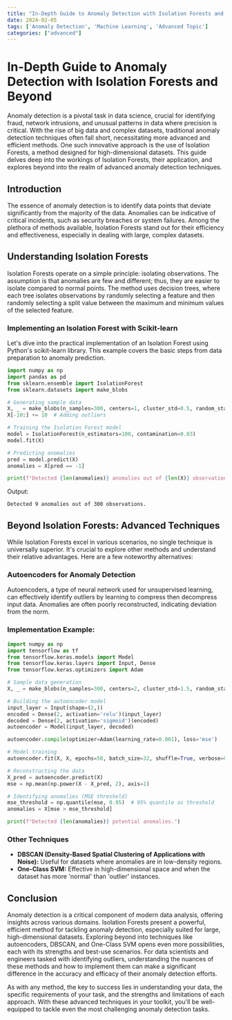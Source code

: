 ```yaml
---
title: "In-Depth Guide to Anomaly Detection with Isolation Forests and Beyond"
date: 2024-02-05
tags: ['Anomaly Detection', 'Machine Learning', 'Advanced Topic']
categories: ["advanced"]
---
```



# In-Depth Guide to Anomaly Detection with Isolation Forests and Beyond

Anomaly detection is a pivotal task in data science, crucial for identifying fraud, network intrusions, and unusual patterns in data where precision is critical. With the rise of big data and complex datasets, traditional anomaly detection techniques often fall short, necessitating more advanced and efficient methods. One such innovative approach is the use of Isolation Forests, a method designed for high-dimensional datasets. This guide delves deep into the workings of Isolation Forests, their application, and explores beyond into the realm of advanced anomaly detection techniques.

## Introduction
The essence of anomaly detection is to identify data points that deviate significantly from the majority of the data. Anomalies can be indicative of critical incidents, such as security breaches or system failures. Among the plethora of methods available, Isolation Forests stand out for their efficiency and effectiveness, especially in dealing with large, complex datasets.

## Understanding Isolation Forests

Isolation Forests operate on a simple principle: isolating observations. The assumption is that anomalies are few and different; thus, they are easier to isolate compared to normal points. The method uses decision trees, where each tree isolates observations by randomly selecting a feature and then randomly selecting a split value between the maximum and minimum values of the selected feature.

### Implementing an Isolation Forest with Scikit-learn

Let's dive into the practical implementation of an Isolation Forest using Python's scikit-learn library. This example covers the basic steps from data preparation to anomaly prediction.

```python
import numpy as np
import pandas as pd
from sklearn.ensemble import IsolationForest
from sklearn.datasets import make_blobs

# Generating sample data
X, _ = make_blobs(n_samples=300, centers=1, cluster_std=0.5, random_state=4)
X[-10:] += 10  # Adding outliers

# Training the Isolation Forest model
model = IsolationForest(n_estimators=100, contamination=0.03)
model.fit(X)

# Predicting anomalies
pred = model.predict(X)
anomalies = X[pred == -1]

print(f"Detected {len(anomalies)} anomalies out of {len(X)} observations.")

```
Output:
```
Detected 9 anomalies out of 300 observations.
```

## Beyond Isolation Forests: Advanced Techniques

While Isolation Forests excel in various scenarios, no single technique is universally superior. It's crucial to explore other methods and understand their relative advantages. Here are a few noteworthy alternatives:

### Autoencoders for Anomaly Detection

Autoencoders, a type of neural network used for unsupervised learning, can effectively identify outliers by learning to compress then decompress input data. Anomalies are often poorly reconstructed, indicating deviation from the norm.

### Implementation Example:

```python
import numpy as np
import tensorflow as tf
from tensorflow.keras.models import Model
from tensorflow.keras.layers import Input, Dense
from tensorflow.keras.optimizers import Adam

# Sample data generation
X, _ = make_blobs(n_samples=300, centers=2, cluster_std=1.5, random_state=5)

# Building the autoencoder model
input_layer = Input(shape=(2,))
encoded = Dense(2, activation='relu')(input_layer)
decoded = Dense(2, activation='sigmoid')(encoded)
autoencoder = Model(input_layer, decoded)

autoencoder.compile(optimizer=Adam(learning_rate=0.001), loss='mse')

# Model training
autoencoder.fit(X, X, epochs=50, batch_size=32, shuffle=True, verbose=0)

# Reconstructing the data
X_pred = autoencoder.predict(X)
mse = np.mean(np.power(X - X_pred, 2), axis=1)

# Identifying anomalies (MSE threshold)
mse_threshold = np.quantile(mse, 0.95)  # 95% quantile as threshold
anomalies = X[mse > mse_threshold]

print(f"Detected {len(anomalies)} potential anomalies.")
```

### Other Techniques

- **DBSCAN (Density-Based Spatial Clustering of Applications with Noise):** Useful for datasets where anomalies are in low-density regions.
- **One-Class SVM:** Effective in high-dimensional space and when the dataset has more 'normal' than 'outlier' instances.

## Conclusion

Anomaly detection is a critical component of modern data analysis, offering insights across various domains. Isolation Forests present a powerful, efficient method for tackling anomaly detection, especially suited for large, high-dimensional datasets. Exploring beyond into techniques like autoencoders, DBSCAN, and One-Class SVM opens even more possibilities, each with its strengths and best-use scenarios. For data scientists and engineers tasked with identifying outliers, understanding the nuances of these methods and how to implement them can make a significant difference in the accuracy and efficacy of their anomaly detection efforts.

As with any method, the key to success lies in understanding your data, the specific requirements of your task, and the strengths and limitations of each approach. With these advanced techniques in your toolkit, you'll be well-equipped to tackle even the most challenging anomaly detection tasks.